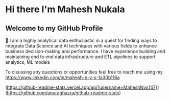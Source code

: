 # Hi there I'm Mahesh Nukala

## Welcome to my GitHub Profile

🔭 I am a highly analytical data enthusiastic in a quest for finding ways to integrate Data Science and AI techniques with various fields to enhance business decision-making and performance. I have experience building and maintaining end to end data infrastructure and ETL pipelines to support analytics, ML models

To disussing any questions or opportunities feel free to reach me using my https://www.linkedin.com/in/mahesh-n-v-s-1a30b116a


(https://github-readme-stats.vercel.app/api?username=MaheshNvs147)](https://github.com/anuraghazra/github-readme-stats)

